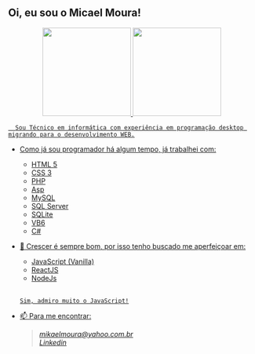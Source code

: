 ## Oi, eu sou o Micael Moura!
<div align="center">
  <a href="https://github.com/micaelmoura">
  <img height="180em" src="https://github-readme-stats.vercel.app/api?username=micaelmoura&show_icons=true&theme=vue-dark&include_all_commits=true&count_private=true"/>
  <img height="180em" src="https://github-readme-stats.vercel.app/api/top-langs/?username=micaelmoura&layout=compact&langs_count=7&theme=vue-dark"/>
</div>

      Sou Técnico em informática com experiência em programação desktop migrando para o desenvolvimento WEB.

* Como já sou programador há algum tempo, já trabalhei com:
    * HTML 5
    * CSS 3
    * PHP
    * Asp
    * MySQL
    * SQL Server
    * SQLite
    * VB6
    * C#

* 🌱 Crescer é sempre bom, por isso tenho buscado me aperfeiçoar em:
    * JavaScript (Vanilla)
    * ReactJS
    * NodeJs
    <br>
     
      Sim, admiro muito o JavaScript!

* 📫 Para me encontrar:
     >*[mikaelmoura@yahoo.com.br](mikaelmoura@yahoo.com.br)* <br>
     >*[Linkedin](https://www.linkedin.com/in/micael-moura-639989144/)*
